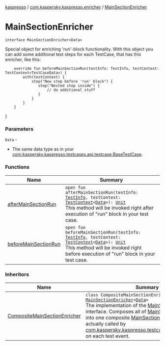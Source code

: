 [kaspresso](../../index.md) / [com.kaspersky.kaspresso.enricher](../index.md) / [MainSectionEnricher](./index.md)

# MainSectionEnricher

`interface MainSectionEnricher<Data>`

Special object for enriching 'run'-block functionality.
With this object you can add some additional test steps for each TestCase, that has this enricher, like this:

```
    override fun beforeMainSectionRun(testInfo: TestInfo, testContext: TestContext<TestCaseData>) {
        with(testContext) {
            step("New step before 'run' block") {
               step("Nested step inside") {
                   // do additional stuff
               }
            }
        }
    }
```

}

### Parameters

`Data` -
* The same data type as in your [com.kaspersky.kaspresso.testcases.api.testcase.BaseTestCase](../../com.kaspersky.kaspresso.testcases.api.testcase/-base-test-case/index.md).

### Functions

| Name | Summary |
|---|---|
| [afterMainSectionRun](after-main-section-run.md) | `open fun afterMainSectionRun(testInfo: `[`TestInfo`](../../com.kaspersky.kaspresso.testcases.models.info/-test-info/index.md)`, testContext: `[`TestContext`](../../com.kaspersky.kaspresso.testcases.core.testcontext/-test-context/index.md)`<`[`Data`](index.md#Data)`>): `[`Unit`](https://kotlinlang.org/api/latest/jvm/stdlib/kotlin/-unit/index.html)<br>This method will be invoked right after execution of "run" block in your test case. |
| [beforeMainSectionRun](before-main-section-run.md) | `open fun beforeMainSectionRun(testInfo: `[`TestInfo`](../../com.kaspersky.kaspresso.testcases.models.info/-test-info/index.md)`, testContext: `[`TestContext`](../../com.kaspersky.kaspresso.testcases.core.testcontext/-test-context/index.md)`<`[`Data`](index.md#Data)`>): `[`Unit`](https://kotlinlang.org/api/latest/jvm/stdlib/kotlin/-unit/index.html)<br>This method will be invoked right before execution of "run" block in your test case. |

### Inheritors

| Name | Summary |
|---|---|
| [CompositeMainSectionEnricher](../../com.kaspersky.kaspresso.enricher.impl.composite/-composite-main-section-enricher/index.md) | `class CompositeMainSectionEnricher<Data> : `[`MainSectionEnricher`](./index.md)`<`[`Data`](../../com.kaspersky.kaspresso.enricher.impl.composite/-composite-main-section-enricher/index.md#Data)`>`<br>The implementation of the [MainSectionEnricher](./index.md) interface. Composes all of [MainSectionEnricher](./index.md)s list into one composite [MainSectionEnricher](./index.md) that is actually called by [com.kaspersky.kaspresso.testcases.core.TestRunner](#) on each test event. |
